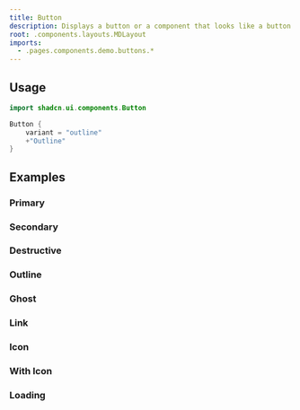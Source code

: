 ```yaml
---
title: Button
description: Displays a button or a component that looks like a button.
root: .components.layouts.MDLayout
imports:
  - .pages.components.demo.buttons.*
---
```


<ComponentPreview component="ButtonDemo {}" file="button-demo" />

## Usage

```kotlin
import shadcn.ui.components.Button
```

```kotlin
Button {
    variant = "outline"
    +"Outline"
}
```


## Examples

### Primary

<ComponentPreview component="ButtonDemo {}" file="button-demo" />

### Secondary

<ComponentPreview component="ButtonSecondary {}" file="button-secondary" />

### Destructive

<ComponentPreview component="ButtonDestructive {}" file="button-destructive" />

### Outline

<ComponentPreview component="ButtonOutline {}" file="button-outline" />

### Ghost

<ComponentPreview component="ButtonGhost {}" file="button-ghost" />

### Link

<ComponentPreview component="ButtonLink {}" file="button-link" />

### Icon

<ComponentPreview component="ButtonIcon {}" file="button-icon" />

### With Icon

<ComponentPreview component="ButtonWithIcon {}" file="button-with-icon" />

### Loading

<ComponentPreview component="ButtonLoading {}" file="button-loading" />